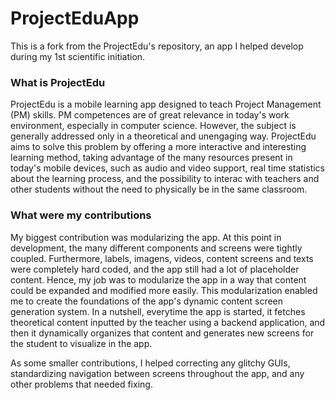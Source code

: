 # ProjectEduApp

This is a fork from the ProjectEdu's repository, an app I helped develop during my 1st scientific initiation.

### What is ProjectEdu
ProjectEdu is a mobile learning app designed to teach Project Management (PM) skills. PM competences are of great relevance in today's work environment, 
especially in computer science. However, the subject is generally addressed only in a theoretical and unengaging way. ProjectEdu aims to solve this problem
by offering a more interactive and interesting learning method, taking advantage of the many resources present in today's mobile devices, such as audio and
video support, real time statistics about the learning process, and the possibility to interac with teachers and other students without the need to physically
be in the same classroom.

### What were my contributions
My biggest contribution was modularizing the app. At this point in development, the many different components and screens were tightly coupled.
Furthermore, labels, imagens, videos, content screens and texts were completely hard coded, and the app still had a lot of placeholder content.
Hence, my job was to modularize the app in a way that content could be expanded and modified more easily. This modularization enabled me to create
the foundations of the app's dynamic content screen generation system. In a nutshell, everytime the app is started, it fetches theoretical content 
inputted by the teacher using a backend application, and then it dynamically organizes that content and generates new screens for the student to 
visualize in the app.

As some smaller contributions, I helped correcting any glitchy GUIs, standardizing navigation between screens throughout the app, and any other 
problems that needed fixing.
